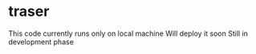 # traser
This code currently runs only on local machine
Will deploy it soon
Still in development phase
